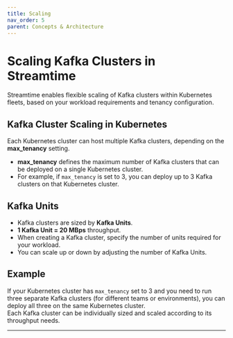 ```yaml
---
title: Scaling
nav_order: 5
parent: Concepts & Architecture
---
```



# Scaling Kafka Clusters in Streamtime

Streamtime enables flexible scaling of Kafka clusters within Kubernetes fleets, based on your workload requirements and tenancy configuration.

## Kafka Cluster Scaling in Kubernetes

Each Kubernetes cluster can host multiple Kafka clusters, depending on the **max_tenancy** setting.  
- **max_tenancy** defines the maximum number of Kafka clusters that can be deployed on a single Kubernetes cluster.
- For example, if `max_tenancy` is set to 3, you can deploy up to 3 Kafka clusters on that Kubernetes cluster.

## Kafka Units

- Kafka clusters are sized by **Kafka Units**.
- **1 Kafka Unit = 20 MBps** throughput.
- When creating a Kafka cluster, specify the number of units required for your workload.
- You can scale up or down by adjusting the number of Kafka Units.

## Example

If your Kubernetes cluster has `max_tenancy` set to 3 and you need to run three separate Kafka clusters (for different teams or environments), you can deploy all three on the same Kubernetes cluster.  
Each Kafka cluster can be individually sized and scaled according to its throughput needs.

---